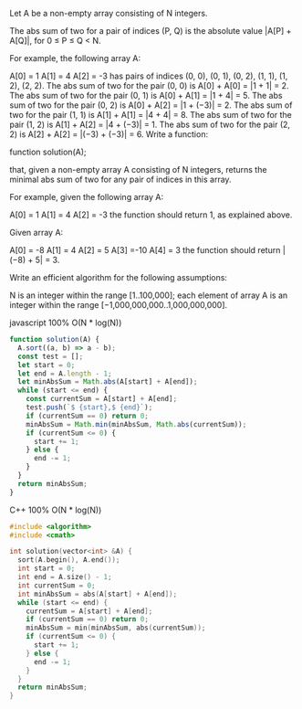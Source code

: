 Let A be a non-empty array consisting of N integers.

The abs sum of two for a pair of indices (P, Q) is the absolute value |A[P] + A[Q]|, for 0 ≤ P ≤ Q < N.

For example, the following array A:

  A[0] =  1
  A[1] =  4
  A[2] = -3
has pairs of indices (0, 0), (0, 1), (0, 2), (1, 1), (1, 2), (2, 2).
The abs sum of two for the pair (0, 0) is A[0] + A[0] = |1 + 1| = 2.
The abs sum of two for the pair (0, 1) is A[0] + A[1] = |1 + 4| = 5.
The abs sum of two for the pair (0, 2) is A[0] + A[2] = |1 + (−3)| = 2.
The abs sum of two for the pair (1, 1) is A[1] + A[1] = |4 + 4| = 8.
The abs sum of two for the pair (1, 2) is A[1] + A[2] = |4 + (−3)| = 1.
The abs sum of two for the pair (2, 2) is A[2] + A[2] = |(−3) + (−3)| = 6.
Write a function:

function solution(A);

that, given a non-empty array A consisting of N integers, returns the minimal abs sum of two for any pair of indices in this array.

For example, given the following array A:

  A[0] =  1
  A[1] =  4
  A[2] = -3
the function should return 1, as explained above.

Given array A:

  A[0] = -8
  A[1] =  4
  A[2] =  5
  A[3] =-10
  A[4] =  3
the function should return |(−8) + 5| = 3.

Write an efficient algorithm for the following assumptions:

N is an integer within the range [1..100,000];
each element of array A is an integer within the range [−1,000,000,000..1,000,000,000].






javascript 100%  O(N * log(N))
```javascript
function solution(A) {
  A.sort((a, b) => a - b);
  const test = [];
  let start = 0;
  let end = A.length - 1;
  let minAbsSum = Math.abs(A[start] + A[end]);
  while (start <= end) {
    const currentSum = A[start] + A[end];
    test.push(`$ {start},$ {end}`);
    if (currentSum == 0) return 0;
    minAbsSum = Math.min(minAbsSum, Math.abs(currentSum));
    if (currentSum <= 0) {
      start += 1;
    } else {
      end -= 1;
    }
  }
  return minAbsSum;
}

```


C++ 100% O(N * log(N))
```c++
#include <algorithm>
#include <cmath>

int solution(vector<int> &A) {
  sort(A.begin(), A.end());
  int start = 0;
  int end = A.size() - 1;
  int currentSum = 0;
  int minAbsSum = abs(A[start] + A[end]);
  while (start <= end) {
    currentSum = A[start] + A[end];
    if (currentSum == 0) return 0;
    minAbsSum = min(minAbsSum, abs(currentSum));
    if (currentSum <= 0) {
      start += 1;
    } else {
      end -= 1;
    }
  }
  return minAbsSum;
}
```
